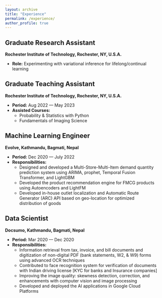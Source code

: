 ```yaml
---
layout: archive
title: "Experience"
permalink: /experience/
author_profile: true
---
```


## Graduate Research Assistant
**Rochester Institute of Technology, Rochester, NY, U.S.A.**

- **Role:** Experimenting with variational inference for lifelong/continual learning

## Graduate Teaching Assistant
**Rochester Institute of Technology, Rochester, NY, U.S.A.**

- **Period:** Aug 2022 — May 2023
- **Assisted Courses:**
  - Probability & Statistics with Python
  - Fundamentals of Imaging Science

## Machine Learning Engineer
**Evolve, Kathmandu, Bagmati, Nepal**

- **Period:** Dec 2020 — July 2022
- **Responsibilities:**
  - Designed and developed a Multi-Store-Multi-Item demand quantity prediction system using ARIMA, prophet, Temporal Fusion Transformer, and LightGBM
  - Developed the product recommendation engine for FMCG products using Autoencoders and LightFM
  - Developed in-house outlet localization and Automatic Route Generator (ARC) API based on geo-location for optimized distribution of goods

## Data Scientist
**Docsumo, Kathmandu, Bagmati, Nepal**

- **Period:** Mar 2020 — Dec 2020
- **Responsibilities:**
  - Information retrieval from tax, invoice, and bill documents and digitization of non-digital PDF (bank statements, W2, & W9) forms using advanced OCR techniques
  - Contributed to face recognition system for verification of documents with Indian driving license [KYC for banks and Insurance companies]
  - Improving the image quality: skewness detection, correction, and enhancements with computer vision and image processing
  - Developed and deployed the AI applications in Google Cloud Platforms

